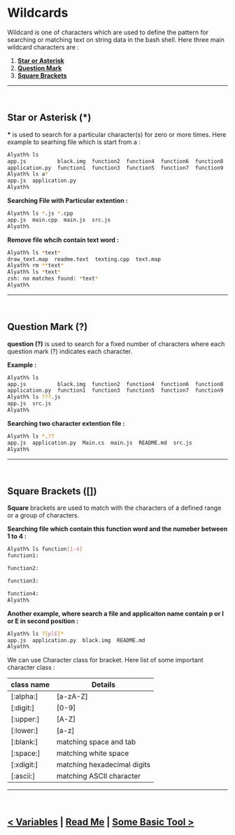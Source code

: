 Wildcards
=========
Wildcard is one of characters which are used to define the pattern for searching or matching text on string data in the bash shell. Here three main wildcard characters are : 

1. **[Star or Asterisk](#star-or-asterisk)**
2. **[Question Mark](#question-mark)**
3. **[Square Brackets](#square-brackets)**

<hr />
<br />

## Star or Asterisk (*)
**\*** is used to search for a particular character(s) for zero or more times. Here example to searhing file which is start from a : 

```bash
Alyath% ls
app.js          black.img  function2  function4  function6  function8  main.cpp  main.js    readme.text  style.css
application.py  function1  function3  function5  function7  function9  Main.cs   README.md  src.js
Alyath% ls a*
app.js  application.py
Alyath%  
```
**Searching File with Particular extention :**
```bash
Alyath% ls *.js *.cpp
app.js  main.cpp  main.js  src.js
Alyath% 
```

**Remove file whcih contain text word :**
```bash
Alyath% ls *text*
draw_text.map  readme.text  texting.cpp  text.map
Alyath% rm **text*
Alyath% ls *text*
zsh: no matches found: *text*
Alyath% 
```

<hr />
<br />

## Question Mark (?)
**question (?)** is used to search for a fixed number of characters where each question mark (?) indicates each character.

**Example :**
```bash 
Alyath% ls
app.js          black.img  function2  function4  function6  function8  main.cpp  main.js    src.js
application.py  function1  function3  function5  function7  function9  Main.cs   README.md  style.css
Alyath% ls ???.js
app.js  src.js
Alyath% 
```

**Searching two character extention file :**
```bash
Alyath% ls *.??
app.js  application.py  Main.cs  main.js  README.md  src.js
Alyath% 
```
<hr />
<br />

## Square Brackets ([])
**Square** brackets are used to match with the characters of a defined range or a group of characters. 

**Searching file which contain this function word and the numeber between 1 to 4 :**
```bash 
Alyath% ls function[1-4]
function1:

function2:

function3:

function4:
Alyath% 
```

**Another example, where search a file and applicaiton name contain p or l or E in second position :**
```bash
Alyath% ls ?[plE]*  
app.js  application.py  black.img  README.md
Alyath% 
```

We can use Character class for bracket. Here list of some important character class : 

| class name | Details                         |
|------------|---------------------------------|
| [:alpha:]  | [a-zA-Z]                        |
| [:digit:]  | [0-9]                           |
| [:upper:]  | [A-Z]                           |
| [:lower:]  | [a-z]                           |
| [:blank:]  | matching space and tab          |
| [:space:]  | matching white space            |
| [:xdigit:] | matching hexadecimal digits     |
| [:ascii:]  | matching ASCII character        |

<hr />
<br />

[< Variables](./../01.variables/01.variables.md) | [Read Me](./../README.md) | [Some Basic Tool >](./../03.some_basic_tool/03.some_basic_tool.md)
-----------------